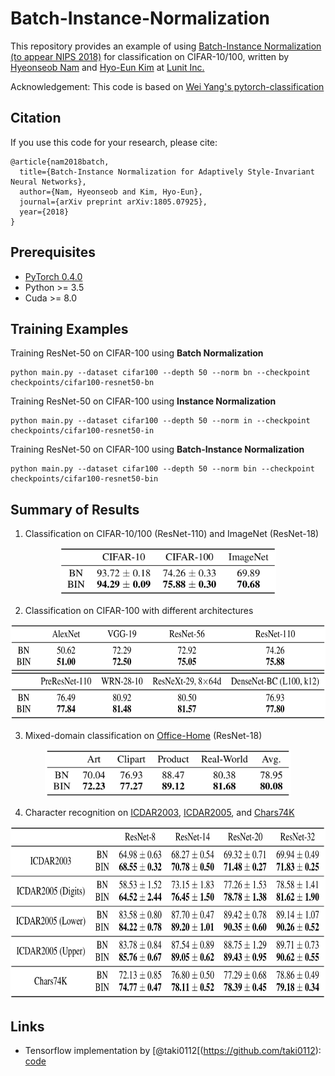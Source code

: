 # Batch-Instance-Normalization

This repository provides an example of using [Batch-Instance Normalization (to appear NIPS 2018)](https://arxiv.org/abs/1805.07925) for classification on CIFAR-10/100, written by [Hyeonseob Nam](https://www.linkedin.com/in/hyeonseob-nam/) and [Hyo-Eun Kim](https://www.linkedin.com/in/hekim0530/) at [Lunit Inc.](https://lunit.io/)

Acknowledgement: This code is based on [Wei Yang's pytorch-classification](https://github.com/bearpaw/pytorch-classification)

## Citation
If you use this code for your research, please cite:
```
@article{nam2018batch,
  title={Batch-Instance Normalization for Adaptively Style-Invariant Neural Networks},
  author={Nam, Hyeonseob and Kim, Hyo-Eun},
  journal={arXiv preprint arXiv:1805.07925},
  year={2018}
}
```

## Prerequisites
- [PyTorch 0.4.0](https://pytorch.org/)
- Python >= 3.5
- Cuda >= 8.0

## Training Examples
Training ResNet-50 on CIFAR-100 using **Batch Normalization**
```
python main.py --dataset cifar100 --depth 50 --norm bn --checkpoint checkpoints/cifar100-resnet50-bn
```
Training ResNet-50 on CIFAR-100 using **Instance Normalization**
```
python main.py --dataset cifar100 --depth 50 --norm in --checkpoint checkpoints/cifar100-resnet50-in
```
Training ResNet-50 on CIFAR-100 using **Batch-Instance Normalization**
```
python main.py --dataset cifar100 --depth 50 --norm bin --checkpoint checkpoints/cifar100-resnet50-bin
```


## Summary of Results
1. Classification on CIFAR-10/100 (ResNet-110) and ImageNet (ResNet-18)
<p align="center">
  <img src="figs/image_classification.png?raw=true" height="75"/>
</p>

2. Classification on CIFAR-100 with different architectures
<p align="center">
  <img src="figs/different_architectures.png?raw=true" height="152"/>
</p>

3. Mixed-domain classification on [Office-Home](http://hemanthdv.org/OfficeHome-Dataset/) (ResNet-18)
<p align="center">
  <img src="figs/mixed_domain.png?raw=true" height="75"/>
</p>

4. Character recognition on [ICDAR2003](http://www.iapr-tc11.org/mediawiki/index.php/ICDAR_2003_Robust_Reading_Competitions), [ICDAR2005](http://www.iapr-tc11.org/mediawiki/index.php/ICDAR_2005_Robust_Reading_Competitions), and [Chars74K](http://www.ee.surrey.ac.uk/CVSSP/demos/chars74k/)
<p align="center">
  <img src="figs/character_recognition.png?raw=true" height="275"/>
</p>

## Links
- Tensorflow implementation by [@taki0112[(https://github.com/taki0112): [code](https://github.com/taki0112/Batch_Instance_Normalization-Tensorflow)
